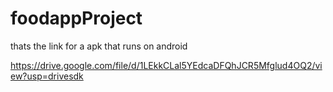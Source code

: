 # foodappProject
thats the link for a apk that runs on android

https://drive.google.com/file/d/1LEkkCLal5YEdcaDFQhJCR5Mfglud4OQ2/view?usp=drivesdk
